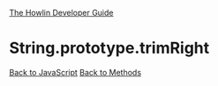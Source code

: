 [The Howlin Developer Guide](/index.md)



String.prototype.trimRight
==========================

[Back to JavaScript](../index.md)
[Back to Methods](../methods.md)



